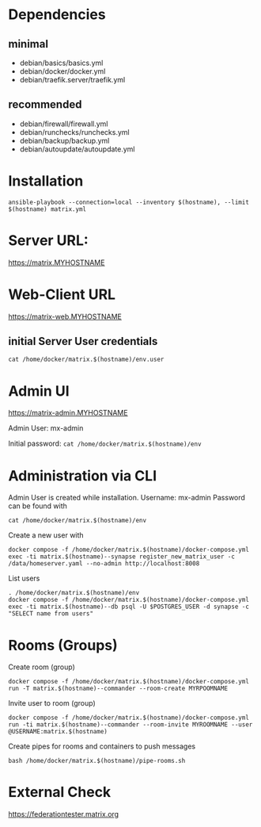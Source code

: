 # Dependencies

## minimal
- debian/basics/basics.yml
- debian/docker/docker.yml
- debian/traefik.server/traefik.yml

## recommended
- debian/firewall/firewall.yml
- debian/runchecks/runchecks.yml
- debian/backup/backup.yml
- debian/autoupdate/autoupdate.yml

# Installation
```
ansible-playbook --connection=local --inventory $(hostname), --limit $(hostname) matrix.yml
```

# Server URL:
https://matrix.MYHOSTNAME

# Web-Client URL
https://matrix-web.MYHOSTNAME

## initial Server User credentials
`cat /home/docker/matrix.$(hostname)/env.user`

# Admin UI
https://matrix-admin.MYHOSTNAME

Admin User: mx-admin

Initial password: `cat /home/docker/matrix.$(hostname)/env`

# Administration via CLI
Admin User is created while installation.
Username: mx-admin
Password can be found with 
```
cat /home/docker/matrix.$(hostname)/env
```
Create a new user with
```
docker compose -f /home/docker/matrix.$(hostname)/docker-compose.yml exec -ti matrix.$(hostname)--synapse register_new_matrix_user -c /data/homeserver.yaml --no-admin http://localhost:8008
```
List users
```
. /home/docker/matrix.$(hostname)/env
docker compose -f /home/docker/matrix.$(hostname)/docker-compose.yml exec -ti matrix.$(hostname)--db psql -U $POSTGRES_USER -d synapse -c "SELECT name from users"
```

# Rooms (Groups)
Create room (group)
```
docker compose -f /home/docker/matrix.$(hostname)/docker-compose.yml run -T matrix.$(hostname)--commander --room-create MYRPOOMNAME
```

Invite user to room (group)
```
docker compose -f /home/docker/matrix.$(hostname)/docker-compose.yml run -ti matrix.$(hostname)--commander --room-invite MYROOMNAME --user @USERNAME:matrix.$(hostname)
```

Create pipes for rooms and containers to push messages
```
bash /home/docker/matrix.$(hostname)/pipe-rooms.sh
```

# External Check
https://federationtester.matrix.org

